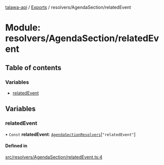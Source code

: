 [talawa-api](../README.md) / [Exports](../modules.md) / resolvers/AgendaSection/relatedEvent

# Module: resolvers/AgendaSection/relatedEvent

## Table of contents

### Variables

- [relatedEvent](resolvers_AgendaSection_relatedEvent.md#relatedevent)

## Variables

### relatedEvent

• `Const` **relatedEvent**: [`AgendaSectionResolvers`](types_generatedGraphQLTypes.md#agendasectionresolvers)[``"relatedEvent"``]

#### Defined in

[src/resolvers/AgendaSection/relatedEvent.ts:4](https://github.com/PalisadoesFoundation/talawa-api/blob/0deccac/src/resolvers/AgendaSection/relatedEvent.ts#L4)
